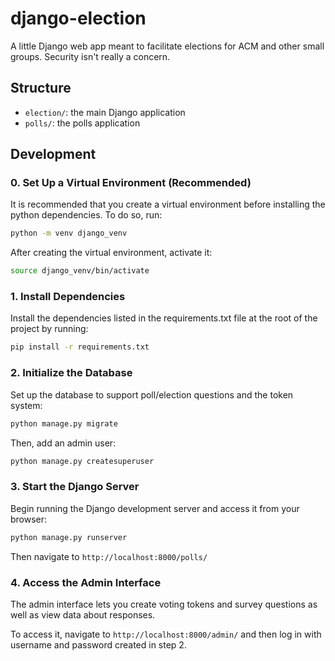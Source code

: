 # django-election
A little Django web app meant to facilitate elections for ACM and other small groups. Security isn't really a concern.

## Structure
- `election/`: the main Django application
- `polls/`: the polls application

## Development

### 0. Set Up a Virtual Environment (Recommended)

It is recommended that you create a virtual environment before installing
the python dependencies. To do so, run:

```bash
python -m venv django_venv
```

After creating the virtual environment, activate it:

```bash
source django_venv/bin/activate
```

### 1. Install Dependencies

Install the dependencies listed in the requirements.txt file at the root of
the project by running:

```bash
pip install -r requirements.txt
```

### 2. Initialize the Database

Set up the database to support poll/election questions and the token system:

```bash
python manage.py migrate
```

Then, add an admin user:

```bash
python manage.py createsuperuser
```

### 3. Start the Django Server

Begin running the Django development server and access it from your browser:

```bash
python manage.py runserver
```

Then navigate to `http://localhost:8000/polls/`

### 4. Access the Admin Interface

The admin interface lets you create voting tokens and survey questions as well
as view data about responses. 

To access it, navigate to `http://localhost:8000/admin/` and then log in with username and password created in step 2.
